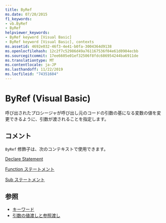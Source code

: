 ```yaml
---
title: ByRef
ms.date: 07/20/2015
f1_keywords:
- vb.ByRef
- ByRef
helpviewer_keywords:
- ByRef keyword [Visual Basic]
- ByRef keyword [Visual Basic], contexts
ms.assetid: 4692e032-46f3-4e41-b0fa-3004364d9138
ms.openlocfilehash: 12c2f7c52986d49a761167536f04e61d0904ecbb
ms.sourcegitcommit: 17ee6605e01ef32506f8fdc686954244ba6911de
ms.translationtype: MT
ms.contentlocale: ja-JP
ms.lasthandoff: 11/22/2019
ms.locfileid: "74351604"
---
```

# <a name="byref-visual-basic"></a>ByRef (Visual Basic)
呼び出されたプロシージャが呼び出し元のコードの引数の基になる変数の値を変更できるように、引数が渡されることを指定します。  
  
## <a name="remarks"></a>コメント  
 `ByRef` 修飾子は、次のコンテキストで使用できます。  
  
 [Declare Statement](../../../visual-basic/language-reference/statements/declare-statement.md)  
  
 [Function ステートメント](../../../visual-basic/language-reference/statements/function-statement.md)  
  
 [Sub ステートメント](../../../visual-basic/language-reference/statements/sub-statement.md)  
  
## <a name="see-also"></a>参照

- [キーワード](../../../visual-basic/language-reference/keywords/index.md)
- [引数の値渡しと参照渡し](../../../visual-basic/programming-guide/language-features/procedures/passing-arguments-by-value-and-by-reference.md)
